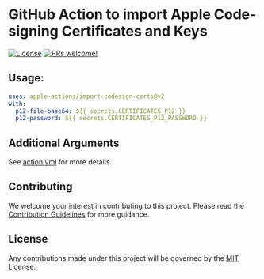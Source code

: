 # GitHub Action to import Apple Code-signing Certificates and Keys

[![License](https://img.shields.io/badge/license-MIT-green.svg?style=flat)](LICENSE)
[![PRs welcome!](https://img.shields.io/badge/PRs-welcome-brightgreen.svg)](CONTRIBUTING.md)

## Usage:

```yaml
uses: apple-actions/import-codesign-certs@v2
with: 
  p12-file-base64: ${{ secrets.CERTIFICATES_P12 }}
  p12-password: ${{ secrets.CERTIFICATES_P12_PASSWORD }}
```

## Additional Arguments

See [action.yml](action.yml) for more details.

## Contributing

We welcome your interest in contributing to this project. Please read the [Contribution Guidelines](CONTRIBUTING.md) for more guidance.

## License

Any contributions made under this project will be governed by the [MIT License](LICENSE).
